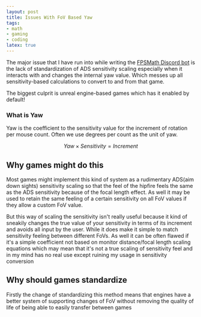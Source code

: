 ```yaml
---
layout: post
title: Issues With FoV Based Yaw
tags:
- math
- gaming
- coding
latex: true
---
```


The major issue that I have run into while writing the [FPSMath Discord bot](https://fpsmath.animafps.xyz) is the lack of standardization of ADS sensitivity scaling especially when it interacts with and changes the internal yaw value. Which messes up all sensitivity-based calculations to convert to and from that game.

The biggest culprit is unreal engine-based games which has it enabled by default!

### What is Yaw

Yaw is the coefficient to the sensitivity value for the increment of rotation per mouse count. Often we use degrees per count as the unit of yaw.

$$Yaw \times Sensitivity = Increment$$

## Why games might do this

Most games might implement this kind of system as a rudimentary ADS(aim down sights) sensitivity scaling so that the feel of the hipfire feels the same as the ADS sensitivity because of the focal length effect. As well it may be used to retain the same feeling of a certain sensitivity on all FoV values if they allow a custom FoV value.

But this way of scaling the sensitivity isn't really useful because it kind of sneakily changes the true value of your sensitivity in terms of its increment and avoids all input by the user. While it does make it simple to match sensitivity feeling between different FoVs. As well it can be often flawed if it's a simple coefficient not based on monitor distance/focal length scaling equations which may mean that it's not a true scaling of sensitivity feel and in my mind has no real use except ruining my usage in sensitivity conversion

## Why should games standardize

Firstly the change of standardizing this method means that engines have a better system of supporting changes of FoV without removing the quality of life of being able to easily transfer between games
